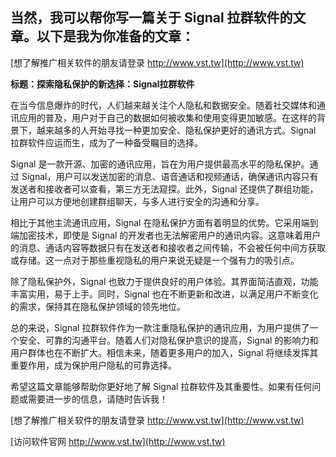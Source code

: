 ## **当然，我可以帮你写一篇关于 Signal 拉群软件的文章。以下是我为你准备的文章：**

[想了解推广相关软件的朋友请登录 http://www.vst.tw](http://www.vst.tw)

**标题：探索隐私保护的新选择：Signal拉群软件**

在当今信息爆炸的时代，人们越来越关注个人隐私和数据安全。随着社交媒体和通讯应用的普及，用户对于自己的数据如何被收集和使用变得更加敏感。在这样的背景下，越来越多的人开始寻找一种更加安全、隐私保护更好的通讯方式。Signal 拉群软件应运而生，成为了一种备受瞩目的选择。

Signal 是一款开源、加密的通讯应用，旨在为用户提供最高水平的隐私保护。通过 Signal，用户可以发送加密的消息、语音通话和视频通话，确保通讯内容只有发送者和接收者可以查看，第三方无法窥探。此外，Signal 还提供了群组功能，让用户可以方便地创建群组聊天，与多人进行安全的沟通和分享。

相比于其他主流通讯应用，Signal 在隐私保护方面有着明显的优势。它采用端到端加密技术，即使是 Signal 的开发者也无法解密用户的通讯内容。这意味着用户的消息、通话内容等数据只有在发送者和接收者之间传输，不会被任何中间方获取或存储。这一点对于那些重视隐私的用户来说无疑是一个强有力的吸引点。

除了隐私保护外，Signal 也致力于提供良好的用户体验。其界面简洁直观，功能丰富实用，易于上手。同时，Signal 也在不断更新和改进，以满足用户不断变化的需求，保持其在隐私保护领域的领先地位。

总的来说，Signal 拉群软件作为一款注重隐私保护的通讯应用，为用户提供了一个安全、可靠的沟通平台。随着人们对隐私保护意识的提高，Signal 的影响力和用户群体也在不断扩大。相信未来，随着更多用户的加入，Signal 将继续发挥其重要作用，成为保护用户隐私的可靠选择。

希望这篇文章能够帮助你更好地了解 Signal 拉群软件及其重要性。如果有任何问题或需要进一步的信息，请随时告诉我！

[想了解推广相关软件的朋友请登录 http://www.vst.tw](http://www.vst.tw)


[访问软件官网 http://www.vst.tw](http://www.vst.tw)
